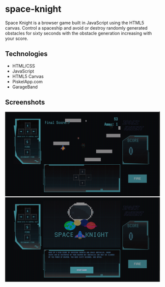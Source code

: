 # space-knight
Space Knight is a browser game built in JavaScript using the HTML5 canvas. Control a spaceship and avoid or destroy randomly generated obstacles for sixty seconds with the obstacle generation increasing with your score.  

## Technologies
* HTML/CSS
* JavaScript
* HTML5 Canvas 
* PiskelApp.com
* GarageBand


## Screenshots
![start screen](markdown/game-screenshot.png "screenshot")
![game screen](markdown/start-screenshot.png "screenshot")

